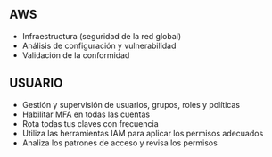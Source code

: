 ## AWS

- Infraestructura (seguridad de la red global)
- Análisis de configuración y vulnerabilidad
- Validación de la conformidad

## USUARIO

- Gestión y supervisión de usuarios, grupos, roles y políticas
- Habilitar MFA en todas las cuentas
- Rota todas tus claves con frecuencia
- Utiliza las herramientas IAM para aplicar los permisos adecuados
- Analiza los patrones de acceso y revisa los permisos